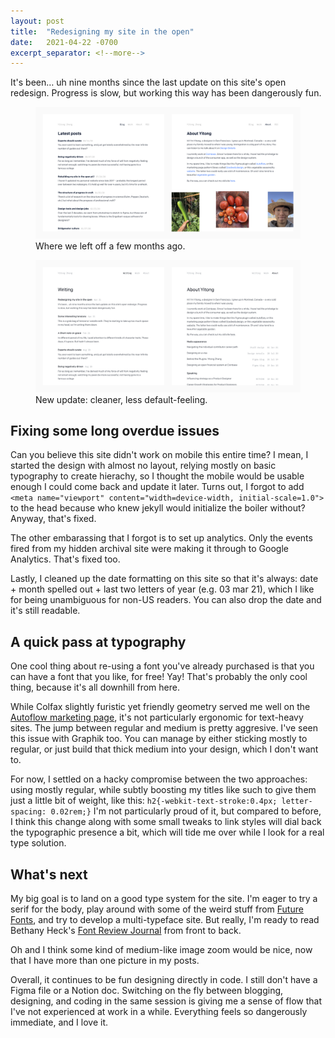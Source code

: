 ```yaml
---
layout: post
title:  "Redesigning my site in the open"
date:   2021-04-22 -0700
excerpt_separator: <!--more-->
---
```

It's been… uh nine months since the last update on this site's open redesign. Progress is slow, but working this way has been dangerously fun.<!--more-->

<figure>
  <img class="blogImage" src="/assets/blogImg/newblog2/before.png" alt="OSSU">
  <figcaption>Where we left off a few months ago.</figcaption>
</figure>

<figure>
  <img class="blogImage" src="/assets/blogImg/newblog2/after.png" alt="OSSU">
  <figcaption>New update: cleaner, less default-feeling.</figcaption>
</figure>


## Fixing some long overdue issues
Can you believe this site didn't work on mobile this entire time? I mean, I started the design with almost no layout, relying mostly on basic typography to create hierachy, so I thought the mobile would be usable enough I could come back and update it later. Turns out, I forgot to add `<meta name="viewport" content="width=device-width, initial-scale=1.0">` to the head because who knew jekyll would initialize the boiler without? Anyway, that's fixed.

The other embarassing that I forgot is to set up analytics. Only the events fired from my hidden archival site were making it through to Google Analytics. That's fixed too.

Lastly, I cleaned up the date formatting on this site so that it's always: date + month spelled out + last two letters of year (e.g. 03 mar 21), which I like for being unambiguous for non-US readers. You can also drop the date and it's still readable.

## A quick pass at typography
One cool thing about re-using a font you've already purchased is that you can have a font that you like, for free! Yay! That's probably the only cool thing, because it's all downhill from here. 

While Colfax slightly furistic yet friendly geometry served me well on the [Autoflow marketing page](http://flowchart.design/), it's not particularly ergonomic for text-heavy sites. The jump between regular and medium is pretty aggresive. I've seen this issue with Graphik too. You can manage by either sticking mostly to regular, or just build that thick medium into your design, which I don't want to.

For now, I settled on a hacky compromise between the two approaches: using mostly regular, while subtly boosting my titles like such to give them just a little bit of weight, like this: `h2{-webkit-text-stroke:0.4px; letter-spacing: 0.02rem;}` I'm not particularly proud of it, but compared to before, I think this change along with some small tweaks to link styles will dial back the typographic presence a bit, which will tide me over while I look for a real type solution.

## What's next
My big goal is to land on a good type system for the site. I'm eager to try a serif for the body, play around with some of the weird stuff from [Future Fonts](https://www.futurefonts.xyz/), and try to develop a multi-typeface site. But really, I'm ready to read Bethany Heck's [Font Review Journal](https://www.futurefonts.xyz/) from front to back.

Oh and I think some kind of medium-like image zoom would be nice, now that I have more than one picture in my posts.

Overall, it continues to be fun designing directly in code. I still don't have a Figma file or a Notion doc. Switching on the fly between blogging, designing, and coding in the same session is giving me a sense of flow that I've not experienced at work in a while. Everything feels so dangerously immediate, and I love it.